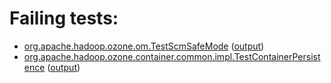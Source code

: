 # Failing tests: 

 * [org.apache.hadoop.ozone.om.TestScmSafeMode](hadoop-ozone/integration-test/org.apache.hadoop.ozone.om.TestScmSafeMode.txt) ([output](hadoop-ozone/integration-test/org.apache.hadoop.ozone.om.TestScmSafeMode-output.txt))
 * [org.apache.hadoop.ozone.container.common.impl.TestContainerPersistence](hadoop-ozone/integration-test/org.apache.hadoop.ozone.container.common.impl.TestContainerPersistence.txt) ([output](hadoop-ozone/integration-test/org.apache.hadoop.ozone.container.common.impl.TestContainerPersistence-output.txt))
